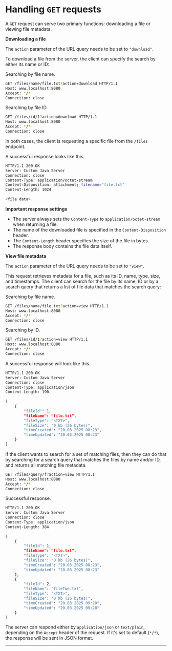 # Handling `GET` requests

A `GET` request can serve two primary functions: downloading a file or viewing file metadata.

**Downloading a file**

The `action` parameter of the URL query needs to be set to `"download"`.

To download a file from the server, the client can specify the search by either its name or ID:

Searching by file name.
```bash
GET /files/name/file.txt?action=download HTTP/1.1
Host: www.localhost:8080
Accept: */*
Connection: close
```

Searching by file ID.
```bash
GET /files/id/1?action=download HTTP/1.1
Host: www.localhost:8080
Accept: */*
Connection: close
```
In both cases, the client is requesting a specific file from the `/files` endpoint.

A successful response looks like this.
```bash
HTTP/1.1 200 OK
Server: Custom Java Server
Connection: close
Content-Type: application/octet-stream
Content-Disposition: attachment; filename="file.txt"
Content-Length: 1024
   
<file data>
```

**Important response settings**

- The server always sets the `Content-Type` to `application/octet-stream` when returning a file.
- The name of the downloaded file is specified in the `Content-Disposition` header.
- The `Content-Length` header specifies the size of the file in bytes.
- The response body contains the file data itself.


**View file metadata** 

The `action` parameter of the URL query needs to be set to `"view"`. 

This request retrieves metadata for a file, such as its ID, name, type, size, and timestamps. The client can search for the file by its name, ID or by a search query that returns a list of file data that matches the search query:

Searching by file name.
```bash
GET /files/name/file.txt?action=view HTTP/1.1
Host: www.localhost:8080
Accept: */*
Connection: close
```

Searching by ID.
```bash
GET /files/id/1?action=view HTTP/1.1
Host: www.localhost:8080
Accept: */*
Connection: close
```

A successful response will look like this.
```bash
HTTP/1.1 200 OK
Server: Custom Java Server
Connection: close
Content-Type: application/json
Content-Length: 190
   
[
    {
        "fileId": 1,
        "fileName": "file.txt",
        "fileType": "<TXT>",
        "fileSize": "0 kb (26 bytes)",
        "timeCreated": "20.03.2025 08:23",
        "timeUpdated": "20.03.2025 08:23"
    }
]
```

If the client wants to search for a set of matching files, then they can do that by searching for a search query that matches the files by name and/or ID, and returns all matching file metadata.
 ```bash
GET /files/query/f?action=view HTTP/1.1
Host: www.localhost:8080
Accept: */*
Connection: close
```
   
Successful response.
```bash
HTTP/1.1 200 OK
Server: Custom Java Server
Connection: close
Content-Type: application/json
Content-Length: 384
   
[
    {
        "fileId": 1,
        "fileName": "file.txt",
        "fileType": "<TXT>",
        "fileSize": "0 kb (26 bytes)",
        "timeCreated": "20.03.2025 08:23",
        "timeUpdated": "20.03.2025 08:23"
    },
    {
        "fileId": 2,
        "fileName": "fileTwo.txt",
        "fileType": "<TXT>",
        "fileSize": "0 kb (26 bytes)",
        "timeCreated": "20.03.2025 09:20",
        "timeUpdated": "20.03.2025 09:20"
    }
]
```

The server can respond either by `application/json` or `text/plain`, depending on the `Accept` header of the request. If it's set to default (`*/*`), the response will be sent in JSON format.

---